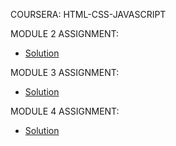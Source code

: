 COURSERA: HTML-CSS-JAVASCRIPT

MODULE 2 ASSIGNMENT:
- [Solution](https://Nguyen-Julie.github.io/Module2-solution/index.html)


MODULE 3 ASSIGNMENT:
- [Solution](https://Nguyen-Julie.github.io/Module3-solution/index.html)


MODULE 4 ASSIGNMENT:
- [Solution](https://Nguyen-Julie.github.io/Module4-solution/index.html)

